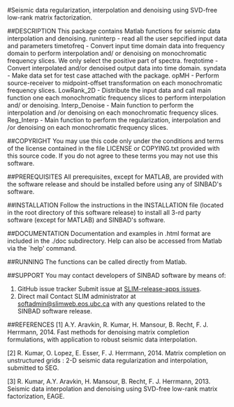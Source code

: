 #Seismic data regularization, interpolation and denoising using SVD-free low-rank matrix factorization.

##DESCRIPTION
This package contains Matlab functions for seismic data interpolation and denoising.
    runinterp         - read all the user sepcified input data and parameters
    timetofreq        - Convert input time domain data into frequency domain to
                        perform interpolation and/ or denoising on monochromatic
                        frequency slices. We only select the positive part of spectra.
    freqtotime        - Convert interpolated and/or denoised output data into time domain.
    syndata           - Make data set for test case attached with the package.
    opMH              - Perform source-receiver to midpoint-offset transformation on each
                        monochromatic frequency slices.
    LowRank_2D        - Distribute the input data and call main function one each
                        monochromatic frequency slices to perform interpolation
                        and/ or denoising.
    Interp_Denoise    - Main function to perform the interpolation and /or denoising
                        on each monochromatic frequency slices.
    Reg_Interp        - Main function to perform the regularization, interpolation and /or denoising
                        on each monochromatic frequency slices.

##COPYRIGHT
    You may use this code only under the conditions and terms of the
    license contained in the file LICENSE or COPYING.txt provided with
    this source code. If you do not agree to these terms you may not
    use this software.

##PREREQUISITES
    All prerequisites, except for MATLAB, are provided with the
    software release and should be installed before using any of
    SINBAD's software.

##INSTALLATION
Follow the instructions in the INSTALLATION file (located in the
    root directory of this software release) to install all 3-rd party
    software (except for MATLAB) and SINBAD's software.

##DOCUMENTATION
Documentation and examples in .html format are included in the ./doc subdirectory.
    Help can also be accessed from Matlab via the `help' command.

##RUNNING
The functions can be called directly from Matlab.

##SUPPORT
You may contact developers of SINBAD software by means of:

1. GitHub issue tracker
      Submit issue at [SLIM-release-apps issues](https://github.com/SINBADconsortium/SLIM-release-apps/issues).
2. Direct mail
      Contact SLIM administrator at <softadmin@slimweb.eos.ubc.ca> with any
      questions related to the SINBAD software release.

##REFERENCES
 [1] A.Y. Aravkin, R. Kumar, H. Mansour, B. Recht, F. J. Herrmann, 2014. Fast methods for denoising matrix completion formulations, with application to robust seismic data interpolation.

 [2] R. Kumar, O. Lopez, E. Esser, F. J. Herrmann, 2014. Matrix completion on unstructured grids : 2-D seismic data regularization and interpolation, submitted to SEG.

 [3] R. Kumar, A.Y. Aravkin, H. Mansour, B. Recht, F. J. Herrmann, 2013. Seismic data interpolation and denoising using SVD-free low-rank matrix factorization, EAGE.

